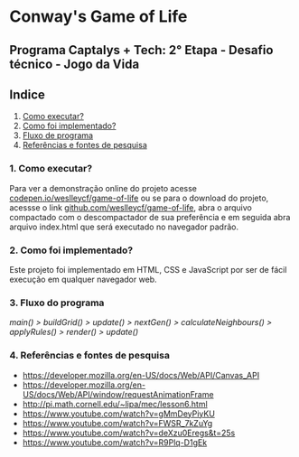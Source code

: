 # Conway's Game of Life

## Programa Captalys + Tech: 2° Etapa - Desafio técnico - Jogo da Vida

## **Indice**


1. [Como executar?](#como-executar) 
2. [Como foi implementado?](#implementação)
3. [Fluxo de programa](#fluxo)
4. [Referências e fontes de pesquisa](#fontes)


### **1. Como executar?** <a id="como-executar"></a>

Para ver a demonstração online do projeto acesse [codepen.io/weslleycf/game-of-life](https://codepen.io/weslleydocati/project/editor/DQQgJg) ou se para o download do projeto, acessse o link [github.com/weslleycf/game-of-life](https://github.com/weslleycf/game-of-life/archive/refs/heads/main.zip), abra o arquivo compactado com o descompactador de sua preferência e em seguida abra arquivo index.html que será executado no navegador padrão.

### **2. Como foi implementado?** <a id="implementação"></a>

Este projeto foi implementado em HTML, CSS e JavaScript por ser de fácil execução em qualquer navegador web.

### **3. Fluxo do programa** <a id="fluxo"></a>

_main() > buildGrid() > update() > nextGen() > calculateNeighbours() > applyRules() > render() > update()_


### **4. Referências e fontes de pesquisa** <a id="fontes"></a>

- https://developer.mozilla.org/en-US/docs/Web/API/Canvas_API
- https://developer.mozilla.org/en-US/docs/Web/API/window/requestAnimationFrame
- http://pi.math.cornell.edu/~lipa/mec/lesson6.html
- https://www.youtube.com/watch?v=gMmDeyPiyKU
- https://www.youtube.com/watch?v=FWSR_7kZuYg
- https://www.youtube.com/watch?v=deXzu0Eregs&t=25s
- https://www.youtube.com/watch?v=R9Plq-D1gEk







